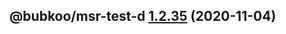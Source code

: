 ## @bubkoo/msr-test-d [1.2.35](https://github.com/bubkoo/monorepo-semantic-release/compare/@bubkoo/msr-test-d@1.2.34...@bubkoo/msr-test-d@1.2.35) (2020-11-04)
